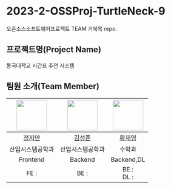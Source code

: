 # 2023-2-OSSProj-TurtleNeck-9
오픈소스소프트웨어프로젝트 TEAM 거북목 repo.

## 프로젝트명(Project Name)

동국대학교 시간표 추천 시스템

## 팀원 소개(Team Member)

<!-- ### Front-End

| 이름   | 전공           | 학번   | E-mail |
| ------ | -------------- | ------ | ---------------|
| 정지만 | 산업시스템공학과     | 18학번 | wlaks2317@gmail.com |


### Back-end

| 이름   | 전공           | 학번   | E-mail |
| ------ | -------------- | ------ | -------------------|
| 김성준 | 산업시스템공학과     | 17학번 | jobcho6320@naver.com |
| 황재영 | 수학과     | 19학번 | jaey0913@dongguk.edu |


| 이름   | 전공           | 학번   | E-mail |
| ------ | -------------- | ------ | -------------------|
| 황재영 | 수학과     | 19학번 | jaey0913@dongguk.edu |-->


|<img src="https://avatars.githubusercontent.com/u/67041750?v=4" width="80">|<img src="https://avatars.githubusercontent.com/u/89504367?v=4" width="80">|<img src="https://avatars.githubusercontent.com/hwangjy0913" width="80">|
|:---:|:---:|:---:|
|[정지만](https://github.com/jjm2317)|[김성준](https://github.com/SeongJoon-K)|[황재영](https://github.com/hwangjy0913)|
|산업시스템공학과|산업시스템공학과|수학과|
|Frontend|Backend|Backend,DL|
|FE : <br> |BE : <br> |BE : <br> DL : |
